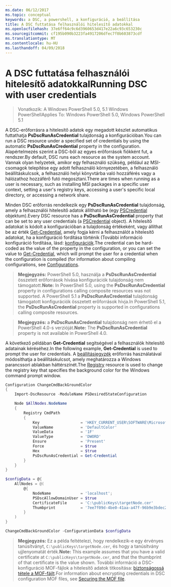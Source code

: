 ```yaml
---
ms.date: 06/12/2017
ms.topic: conceptual
keywords: a DSC, a powershell, a konfiguráció, a beállítása
title: A DSC futtatása felhasználói hitelesítő adatokkal
ms.openlocfilehash: 37e6ff64c9c6d3960653d417e22a6c93c653230c
ms.sourcegitcommit: cf195b090b3223fa4917206dfec7f0b603873cdf
ms.translationtype: MT
ms.contentlocale: hu-HU
ms.lasthandoff: 04/09/2018
---
```

# <a name="running-dsc-with-user-credentials"></a><span data-ttu-id="91107-103">A DSC futtatása felhasználói hitelesítő adatokkal</span><span class="sxs-lookup"><span data-stu-id="91107-103">Running DSC with user credentials</span></span>

> <span data-ttu-id="91107-104">Vonatkozik: A Windows PowerShell 5.0, 5.1 Windows PowerShell</span><span class="sxs-lookup"><span data-stu-id="91107-104">Applies To: Windows PowerShell 5.0, Windows PowerShell 5.1</span></span>

<span data-ttu-id="91107-105">A DSC-erőforrásra a hitelesítő adatok egy megadott készlet automatikus futtathatja **PsDscRunAsCredential** tulajdonság a konfigurációban.</span><span class="sxs-lookup"><span data-stu-id="91107-105">You can run a DSC resource under a specified set of credentials by using the automatic **PsDscRunAsCredential** property in the configuration.</span></span>
<span data-ttu-id="91107-106">Alapértelmezés szerint a DSC-ből az egyes erőforrások fiókként fut, a rendszer.</span><span class="sxs-lookup"><span data-stu-id="91107-106">By default, DSC runs each resource as the system account.</span></span>
<span data-ttu-id="91107-107">Vannak olyan helyzetek, amikor egy felhasználó szükség, például az MSI-csomagok telepítése egy adott felhasználó környezetében, a felhasználó beállításkulcsok, a felhasználó helyi könyvtárba való hozzáférés vagy a hálózathoz hozzáférő futó megosztani.</span><span class="sxs-lookup"><span data-stu-id="91107-107">There are times when running as a user is necessary, such as installing MSI packages in a specific user context, setting a user's registry keys, accessing a user's specific local directory, or accessing a network share.</span></span>

<span data-ttu-id="91107-108">Minden DSC erőforrás rendelkezik egy **PsDscRunAsCredential** tulajdonság, amely a felhasználói hitelesítő adatok állítható be (egy [PSCredential](https://msdn.microsoft.com/library/ms572524(v=VS.85).aspx) objektum).</span><span class="sxs-lookup"><span data-stu-id="91107-108">Every DSC resource has a **PsDscRunAsCredential** property that can be set to any user credentials (a [PSCredential](https://msdn.microsoft.com/library/ms572524(v=VS.85).aspx) object).</span></span>
<span data-ttu-id="91107-109">A hitelesítő adatokat is kódolt a konfigurációban a tulajdonság értékeként, vagy állíthat be az érték [Get-Credential](https://technet.microsoft.com/library/hh849815.aspx), amely fogja kérni a felhasználót a hitelesítő adatokat, ha a konfiguráció fordítása történik (További információ konfiguráció fordítása, lásd: [konfigurációk](configurations.md).</span><span class="sxs-lookup"><span data-stu-id="91107-109">The credential can be hard-coded as the value of the property in the configuration, or you can set the value to [Get-Credential](https://technet.microsoft.com/library/hh849815.aspx), which will prompt the user for a credential when the configuration is compiled (for information about compiling configurations, see [Configurations](configurations.md).</span></span>

><span data-ttu-id="91107-110">**Megjegyzés:** PowerShell 5.0, használja a **PsDscRunAsCredential** összetett erőforrások hívása konfigurációk tulajdonság nem támogatott.</span><span class="sxs-lookup"><span data-stu-id="91107-110">**Note:** In PowerShell 5.0, using the **PsDscRunAsCredential** property in configurations calling composite resources was not supported.</span></span>
><span data-ttu-id="91107-111">A PowerShell 5.1 a **PsDscRunAsCredential** tulajdonság támogatott konfigurációk összetett erőforrások hívja.</span><span class="sxs-lookup"><span data-stu-id="91107-111">In PowerShell 5.1, the **PsDscRunAsCredential** property is supported in configurations calling composite resources.</span></span>

><span data-ttu-id="91107-112">**Megjegyzés:** a **PsDscRunAsCredential** tulajdonság nem érhető el a PowerShell 4.0-s verzióját.</span><span class="sxs-lookup"><span data-stu-id="91107-112">**Note:** The **PsDscRunAsCredential** property is not available in PowerShell 4.0.</span></span>

<span data-ttu-id="91107-113">A következő példában **Get-Credential** segítségével a felhasználók hitelesítő adatainak kéréséhez.</span><span class="sxs-lookup"><span data-stu-id="91107-113">In the following example, **Get-Credential** is used to prompt the user for credentials.</span></span>
<span data-ttu-id="91107-114">A [beállításjegyzék](registryResource.md) erőforrás használatával módosíthatja a beállításkulcsot, amely meghatározza a Windows parancssori ablakban háttérszínét.</span><span class="sxs-lookup"><span data-stu-id="91107-114">The [Registry](registryResource.md) resource is used to change the registry key that specifies the background color for the Windows command prompt window.</span></span>

```powershell
Configuration ChangeCmdBackGroundColor
{
    Import-DscResource -ModuleName PSDesiredStateConfiguration

    Node $AllNodes.NodeName
    {
        Registry CmdPath
        {
            Key                  = 'HKEY_CURRENT_USER\SOFTWARE\Microsoft\Command Processor'
            ValueName            = 'DefaultColor'
            ValueData            = '1F'
            ValueType            = 'DWORD'
            Ensure               = 'Present'
            Force                = $true
            Hex                  = $true
            PsDscRunAsCredential = Get-Credential
        }
    }
}

$configData = @{
    AllNodes = @(
        @{
            NodeName             = 'localhost';
            PSDscAllowDomainUser = $true
            CertificateFile      = 'C:\publicKeys\targetNode.cer'
            Thumbprint           = '7ee7f09d-4be0-41aa-a47f-96b9e3bdec25'
        }
    )
}

ChangeCmdBackGroundColor -ConfigurationData $configData
```
><span data-ttu-id="91107-115">**Megjegyzés:** Ez a példa feltételezi, hogy rendelkezik-e egy érvényes tanúsítványt, `C:\publicKeys\targetNode.cer`, és hogy a tanúsítvány ujjlenyomatát érték.</span><span class="sxs-lookup"><span data-stu-id="91107-115">**Note:** This example assumes that you have a valid certificate at `C:\publicKeys\targetNode.cer`, and that the thumbprint of that certificate is the value shown.</span></span>
><span data-ttu-id="91107-116">További információ a DSC-konfiguráció MOF-fájlok a hitelesítő adatok titkosítása: [biztonságossá tétele a MOF-fájlt](secureMOF.md).</span><span class="sxs-lookup"><span data-stu-id="91107-116">For information about encrypting credentials in DSC configuration MOF files, see [Securing the MOF file](secureMOF.md).</span></span>